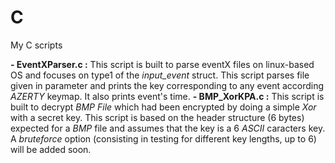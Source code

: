 # C
My C scripts 

**- EventXParser.c :** This script is built to parse eventX files on linux-based OS and focuses on type1 of the _input_event_ struct. This script parses file given in parameter and prints the key corresponding to any event according _AZERTY_ keymap. It also prints event's time.
**- BMP_XorKPA.c :** This script is built to decrypt _BMP File_ which had been encrypted by doing a simple _Xor_ with a secret key. This script is based on the header structure (6 bytes) expected for a _BMP_ file and assumes that the key is a 6 _ASCII_ caracters key. A _bruteforce_ option (consisting in testing for different key lengths, up to 6) will be added soon.   
